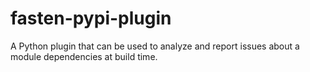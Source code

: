 # fasten-pypi-plugin
A Python plugin that can be used to analyze and report issues about a module dependencies at build time.
